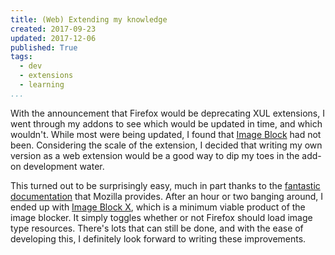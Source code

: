 ```yaml
---
title: (Web) Extending my knowledge
created: 2017-09-23
updated: 2017-12-06
published: True
tags:
  - dev
  - extensions
  - learning
...
```


With the announcement that Firefox would be deprecating XUL extensions,
I went through my addons to see which would be updated in time,
and which wouldn't. While most were being updated, I found that
[Image Block](https://addons.mozilla.org/en-us/firefox/addon/image-block/)
had not been. Considering the scale of the extension, I decided that
writing my own version as a web extension would be a good way to dip my
toes in the add-on development water.

This turned out to be surprisingly easy, much in part thanks to the
[fantastic documentation](https://developer.mozilla.org/en-US/Add-ons/WebExtensions)
that Mozilla provides. After an hour or two banging around, I ended up with
[Image Block X](https://addons.mozilla.org/en-US/firefox/addon/image-block-x/), which is a minimum viable product of the image blocker. It simply
toggles whether or not Firefox should load image type resources. There's
lots that can still be done, and with the ease of developing this, I
definitely look forward to writing these improvements.

